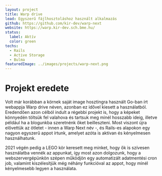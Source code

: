 ```yaml
---
layout: project
title: Warp drive
lead: Egyszerű fájlhosztoláshoz használt alkalmazás
github: https://github.com/kir-dev/warp-next
website: https://warp.kir-dev.sch.bme.hu/
status:
  label: Aktív
  color: green
techs:
  - Rails
  - Active Storage
  - Bulma
featuredImage: ../images/projects/warp-next.png
---
```


# Projekt eredete

Volt már korábban a körnek saját image hosztingra használt Go-ban írt webappja Warp drive néven, azonban ez idővel kiesett a használatból. Eredendően azon célból indult a régebbi projekt is, hogy a képeket könnyedén töltsük fel valahova és tartsuk meg minél hosszabb ideig, illetve például ha a blogunkba szeretnénk őket beilleszteni. Most viszont újra elővettük az ötletet - innen a Warp Next név -, és Rails-es alapokon egy nagyon egyszerű appot írtunk, amelyet azóta is aktívan és kényelmesen használhatunk.

2021 végén pedig a LEGO kör keresett meg minket, hogy ők is szívesen használatba vennék az appunkat, így most azon dolgozunk, hogy a webszervergépünkön szépen működjön egy automatizált adatmentési cron job, valamint kiszélesítjük még néhány funkcióval az appot, hogy minél kényelmesebb legyen a használata.
